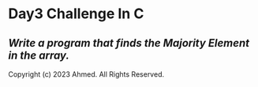 # Day3 Challenge In C

## *Write a program that finds the **Majority Element** in the array.*

Copyright (c) 2023 Ahmed. All Rights Reserved.
